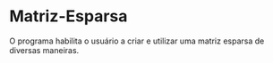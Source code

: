 # Matriz-Esparsa

O programa habilita o usuário a criar e utilizar uma matriz esparsa de diversas maneiras.
